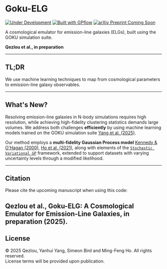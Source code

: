 # Goku-ELG

[![Under Development](https://img.shields.io/badge/status-under--development-orange)](https://github.com/)
[![Built with GPflow](https://img.shields.io/badge/built%20with-GPflow-2ea44f)](https://gpflow.github.io/)
[![arXiv Preprint Coming Soon](https://img.shields.io/badge/arXiv-preprint%20coming%20soon-blue)](https://arxiv.org/)

A cosmological emulator for emission-line galaxies (ELGs), built using the GOKU simulation suite.

**Qezlou et al., in preparation**

---

## TL;DR

We use machine learning techniques to map from cosmological parameters to emission-line galaxy observables.

---

## What's New?

Resolving emission-line galaxies in N-body simulations requires high resolution, while achieving high-fidelity clustering statistics demands large volumes. We address both challenges **efficiently** by using machine learning models trained on the GOKU simulation suite [Yang et al. (2025)](https://ui.adsabs.harvard.edu/abs/2025PhRvD.111h3529Y/abstract).

Our method employs a **multi-fidelity Gaussian Process model** [Kennedy & O'Hagan (2000)](https://academic.oup.com/biomet/article-abstract/87/1/1/221217?redirectedFrom=PDF), [Ho et al. (2021)](https://arxiv.org/abs/2105.01081), along with elements of the [`Stochastic Variational GP`](https://arxiv.org/pdf/1411.2005) framework, extended to support datasets with varying uncertainty levels through a modified likelihood.

---

## Citation

Please cite the upcoming manuscript when using this code:

Qezlou et al., Goku-ELG: A Cosmological Emulator for Emission-Line Galaxies, in preparation (2025).
---

## License

© 2025 Qezlou, Yanhui Yang, Simeon Bird and Ming-Feng Ho. All rights reserved.  
License terms will be provided upon publication.
